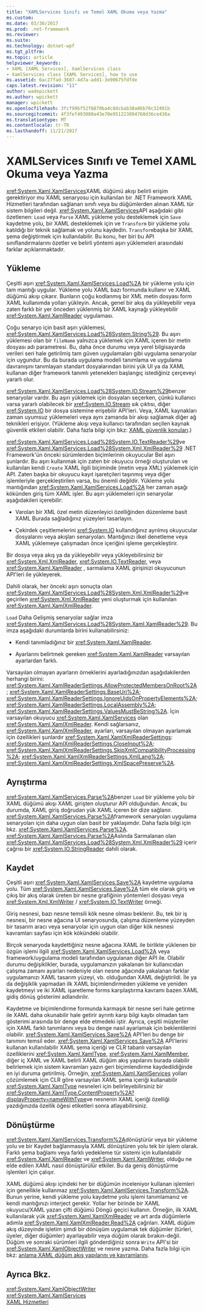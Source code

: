 ```yaml
---
title: "XAMLServices Sınıfı ve Temel XAML Okuma veya Yazma"
ms.custom: 
ms.date: 03/30/2017
ms.prod: .net-framework
ms.reviewer: 
ms.suite: 
ms.technology: dotnet-wpf
ms.tgt_pltfrm: 
ms.topic: article
helpviewer_keywords:
- XAML [XAML Services], XamlServices class
- XamlServices class [XAML Services], how to use
ms.assetid: 6ac27fad-3687-4d7a-add1-3e90675fdfde
caps.latest.revision: "11"
author: wadepickett
ms.author: wpickett
manager: wpickett
ms.openlocfilehash: 3fcf99bf52f6870ba4c8dcbab30a86b70c32491b
ms.sourcegitcommit: 4f3fef493080a43e70e951223894768d36ce430a
ms.translationtype: MT
ms.contentlocale: tr-TR
ms.lasthandoff: 11/21/2017
---
```

# <a name="xamlservices-class-and-basic-xaml-reading-or-writing"></a>XAMLServices Sınıfı ve Temel XAML Okuma veya Yazma
<xref:System.Xaml.XamlServices>XAML düğümü akışı belirli erişim gerektiriyor mu XAML senaryosu için kullanılan bir .NET Framework XAML Hizmetleri tarafından sağlanan sınıfı veya bu düğümlerden alınan XAML tür sistem bilgileri değil. <xref:System.Xaml.XamlServices>API aşağıdaki gibi özetlenen: `Load` veya `Parse` XAML yükleme yolu desteklemek için `Save` kaydetme yolu, bir XAML desteklemek için ve `Transform` bir yükleme yolu katıldığı bir teknik sağlamak ve yolunu kaydedin. `Transform`başka bir XAML şema değiştirmek için kullanılabilir. Bu konu, her biri bu API sınıflandırmalarını özetler ve belirli yöntemi aşırı yüklemeleri arasındaki farklar açıklanmaktadır.  
  
<a name="load"></a>   
## <a name="load"></a>Yükleme  
 Çeşitli aşırı <xref:System.Xaml.XamlServices.Load%2A> bir yükleme yolu için tam mantığı uygular. Yükleme yolu XAML bazı formunda kullanır ve XAML düğümü akışı çıkarır. Bunların çoğu kodlanmış bir XML metin dosyası form XAML kullanımda yolları yükleyin. Ancak, genel bir akış da yükleyebilir veya zaten farklı bir yer önceden yüklenmiş bir XAML kaynağı yükleyebilir <xref:System.Xaml.XamlReader> uygulaması.  
  
 Çoğu senaryo için basit aşırı yüklemesi, <xref:System.Xaml.XamlServices.Load%28System.String%29>. Bu aşırı yüklemesi olan bir `fileName` yalnızca yüklemek için XAML içeren bir metin dosyası adı parametresi. Bu, daha önce durumu veya yerel bilgisayarda verileri seri hale getirilmiş tam güven uygulamaları gibi uygulama senaryolar için uygundur. Bu da burada uygulama modeli tanımlama ve uygulama davranışını tanımlayan standart dosyalarından birini yük UI ya da XAML kullanan diğer framework tanımlı yetenekleri başlangıç istediğiniz çerçeveyi yararlı olur.  
  
 <xref:System.Xaml.XamlServices.Load%28System.IO.Stream%29>benzer senaryolar vardır. Bu aşırı yüklemek için dosyaları seçerken, çünkü kullanıcı varsa yararlı olabilecek bir <xref:System.IO.Stream> sık çıktısı, diğer <xref:System.IO> bir dosya sistemine erişebilir API'leri. Veya, XAML kaynakları zaman uyumsuz yüklemeleri veya aynı zamanda bir akışı sağlamak diğer ağ teknikleri erişiyor. (Yükleme akışı veya kullanıcı tarafından seçilen kaynak güvenlik etkileri olabilir. Daha fazla bilgi için bkz: [XAML güvenlik konuları](../../../docs/framework/xaml-services/xaml-security-considerations.md).)  
  
 <xref:System.Xaml.XamlServices.Load%28System.IO.TextReader%29>ve <xref:System.Xaml.XamlServices.Load%28System.Xml.XmlReader%29> .NET Framework'ün önceki sürümlerden biçimlerinin okuyucular Bel aşırı şunlardır. Bu aşırı kullanmak için zaten bir okuyucu örneği oluşturulan ve kullanılan kendi `Create` XAML ilgili biçiminde (metin veya XML) yüklemek için API. Zaten başka bir okuyucu kayıt işaretçileri taşınmış veya diğer işlemleriyle gerçekleştirilen varsa, bu önemli değildir. Yükleme yolu mantığından <xref:System.Xaml.XamlServices.Load%2A> her zaman aşağı kökünden giriş tüm XAML işler. Bu aşırı yüklemeleri için senaryolar aşağıdakileri içerebilir:  
  
-   Varolan bir XML özel metin düzenleyici özelliğinden düzenleme basit XAML Burada sağladığınız yüzeyleri tasarlayın.  
  
-   Çekirdek çeşitlemelerini <xref:System.IO> kullandığınız ayrılmış okuyucular dosyalarını veya akışları senaryoları. Mantığınızı ilkel denetleme veya XAML yüklemeye çalışmadan önce içeriğini işleme gerçekleştirir.  
  
 Bir dosya veya akış ya da yükleyebilir veya yükleyebilirsiniz bir <xref:System.Xml.XmlReader>, <xref:System.IO.TextReader>, veya <xref:System.Xaml.XamlReader> , sarmalama XAML girişinizi okuyucunun API'leri ile yükleyerek.  
  
 Dahili olarak, her önceki aşırı sonuçta olan <xref:System.Xaml.XamlServices.Load%28System.Xml.XmlReader%29>ve geçirilen <xref:System.Xml.XmlReader> yeni oluşturmak için kullanılan <xref:System.Xaml.XamlXmlReader>.  
  
 `Load` Daha Gelişmiş senaryolar sağlar imza <xref:System.Xaml.XamlServices.Load%28System.Xaml.XamlReader%29>. Bu imza aşağıdaki durumlarda birini kullanabilirsiniz:  
  
-   Kendi tanımladığınız bir <xref:System.Xaml.XamlReader>.  
  
-   Ayarlarını belirtmek gereken <xref:System.Xaml.XamlReader> varsayılan ayarlardan farklı.  
  
 Varsayılan olmayan ayarların örneklerini ayarladığınızdan aşağıdakilerden herhangi birini: <xref:System.Xaml.XamlReaderSettings.AllowProtectedMembersOnRoot%2A>; <xref:System.Xaml.XamlReaderSettings.BaseUri%2A>; <xref:System.Xaml.XamlReaderSettings.IgnoreUidsOnPropertyElements%2A>; <xref:System.Xaml.XamlReaderSettings.LocalAssembly%2A>; <xref:System.Xaml.XamlReaderSettings.ValuesMustBeString%2A>. İçin varsayılan okuyucu <xref:System.Xaml.XamlServices> olan <xref:System.Xaml.XamlXmlReader>. Kendi sağlarsanız, <xref:System.Xaml.XamlXmlReader>, ayarları, varsayılan olmayan ayarlamak için özellikleri şunlardır <xref:System.Xaml.XamlXmlReaderSettings>: <xref:System.Xaml.XamlXmlReaderSettings.CloseInput%2A>; <xref:System.Xaml.XamlXmlReaderSettings.SkipXmlCompatibilityProcessing%2A>; <xref:System.Xaml.XamlXmlReaderSettings.XmlLang%2A>; <xref:System.Xaml.XamlXmlReaderSettings.XmlSpacePreserve%2A>.  
  
<a name="parse"></a>   
## <a name="parse"></a>Ayrıştırma  
 <xref:System.Xaml.XamlServices.Parse%2A>benzer `Load` bir yükleme yolu bir XAML düğümü akışı XAML girişten oluşturur API olduğundan. Ancak, bu durumda, XAML giriş doğrudan yük XAML içeren bir dize sağlanır. <xref:System.Xaml.XamlServices.Parse%2A>framework senaryoları uygulama senaryoları için daha uygun olan basit bir yaklaşımdır. Daha fazla bilgi için bkz. <xref:System.Xaml.XamlServices.Parse%2A>. <xref:System.Xaml.XamlServices.Parse%2A>Aslında Sarmalanan olan <xref:System.Xaml.XamlServices.Load%28System.Xml.XmlReader%29> içerir çağrısı bir <xref:System.IO.StringReader> dahili olarak.  
  
<a name="save"></a>   
## <a name="save"></a>Kaydet  
 Çeşitli aşırı <xref:System.Xaml.XamlServices.Save%2A> kaydetme uygulama yolu. Tüm <xref:System.Xaml.XamlServices.Save%2A> tüm ele olarak giriş ve çıkış bir akış olarak üreten bir nesne grafiğinin yöntemleri dosyası veya <xref:System.Xml.XmlWriter> / <xref:System.IO.TextWriter> örneği.  
  
 Giriş nesnesi, bazı nesne temsili kök nesne olması beklenir. Bu, tek bir iş nesnesi, bir nesne ağacına UI senaryosunda, çalışma düzenleme yüzeyden bir tasarım aracı veya senaryolar için uygun olan diğer kök nesnesi kavramları sayfası için kök kökündeki olabilir.  
  
 Birçok senaryoda kaydettiğiniz nesne ağacına XAML ile birlikte yüklenen bir özgün işlemi ilgili <xref:System.Xaml.XamlServices.Load%2A> veya framework/uygulama modeli tarafından uygulanan diğer API ile. Olabilir durumu değişiklikler, burada, uygulamanızın yakalanan bir kullanıcıdan çalışma zamanı ayarları nedeniyle olan nesne ağacında yakalanan farklar uygulamanızı XAML tasarım yüzeyi, vb. olduğundan XAML değiştirildi. İle ya da değişiklik yapmadan ilk XAML biçimlendirmeden yükleme ve yeniden kaydetmeyi ve iki XAML işaretleme forms karşılaştırma kavramı bazen XAML gidiş dönüş gösterimi adlandırılır.  
  
 Kaydetme ve biçimlendirme formunda karmaşık bir nesne seri hale getirme ile XAML daha okunabilir hale getirir ayrıntı karşı bilgi kaybı olmadan tam gösterimi arasında bir denge elde etmedeki iştir. Ayrıca, çeşitli müşteriler için XAML farklı tanımlarını veya bu denge nasıl ayarlamak için beklentilerini olabilir. <xref:System.Xaml.XamlServices.Save%2A> API'leri bu denge bir tanımını temsil eder. <xref:System.Xaml.XamlServices.Save%2A> API'lerini kullanan kullanılabilir XAML şema içeriği ve CLR tabanlı varsayılan özelliklerini <xref:System.Xaml.XamlType>, <xref:System.Xaml.XamlMember>, diğer iç XAML ve XAML belirli XAML düğüm akış yapılarını burada olabilir belirlemek için sistem kavramları yazın geri biçimlendirme kaydedildiğinde en iyi duruma getirilmiş. Örneğin, <xref:System.Xaml.XamlServices> yolları çözümlemek için CLR göre varsayılan XAML şema içeriği kullanabilir <xref:System.Xaml.XamlType> nesneleri için belirleyebilirsiniz bir <xref:System.Xaml.XamlType.ContentProperty%2A?displayProperty=nameWithType>ve nesnenin XAML içeriği özelliği yazdığınızda özellik öğesi etiketleri sonra atlayabilirsiniz.  
  
<a name="transform"></a>   
## <a name="transform"></a>Dönüştürme  
 <xref:System.Xaml.XamlServices.Transform%2A>dönüştürür veya bir yükleme yolu ve bir Kaydet bağlanmasıyla XAML dönüştüren yolu tek bir işlem olarak. Farklı şema bağlamı veya farklı yedekleme tür sistemi için kullanılabilir <xref:System.Xaml.XamlReader> ve <xref:System.Xaml.XamlWriter>, olduğu ne elde edilen XAML nasıl dönüştürülür etkiler. Bu da geniş dönüştürme işlemleri için çalışır.  
  
 XAML düğümü akışı içindeki her bir düğümün inceleniyor kullanan işlemleri için genellikle kullanmaz <xref:System.Xaml.XamlServices.Transform%2A>. Bunun yerine, kendi yükleme yolu kaydetme yolu işlemi tanımlamanız ve kendi mantığınızı interject gerekir. Yollar her birinde bir XAML okuyucu/XAML yazan çifti düğümü Döngü geçici kullanın. Örneğin, ilk XAML kullanılarak yük <xref:System.Xaml.XamlXmlReader> ve art arda düğümlerle adımla <xref:System.Xaml.XamlXmlReader.Read%2A> çağrıları. XAML düğüm akış düzeyinde işletim şimdi bir dönüşüm uygulamak tek düğümler (türleri, üyeler, diğer düğümler) ayarlayabilir veya düğüm olarak bırakın-değil. Düğüm ve sonraki sürümleri ilgili gönderdiğiniz sonra `Write` API'si bir <xref:System.Xaml.XamlObjectWriter> ve nesne yazma. Daha fazla bilgi için bkz: [anlama XAML düğüm akış yapılarını ve kavramlarını](../../../docs/framework/xaml-services/understanding-xaml-node-stream-structures-and-concepts.md).  
  
## <a name="see-also"></a>Ayrıca Bkz.  
 <xref:System.Xaml.XamlObjectWriter>  
 <xref:System.Xaml.XamlServices>  
 [XAML Hizmetleri](../../../docs/framework/xaml-services/index.md)
